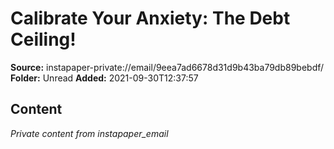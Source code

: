 # Calibrate Your Anxiety: The Debt Ceiling!

**Source:** instapaper-private://email/9eea7ad6678d31d9b43ba79db89bebdf/
**Folder:** Unread
**Added:** 2021-09-30T12:37:57




## Content
*Private content from instapaper_email*

